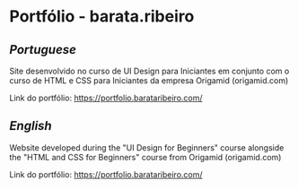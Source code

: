 # Portfólio - barata.ribeiro

## _Portuguese_

Site desenvolvido no curso de UI Design para Iniciantes em conjunto com o curso de HTML e CSS para Iniciantes da empresa Origamid (origamid.com)

Link do portfólio: <https://portfolio.barataribeiro.com/>

## _English_

Website developed during the "UI Design for Beginners" course alongside the "HTML and CSS for Beginners" course from Origamid (origamid.com)

Link do portfólio: <https://portfolio.barataribeiro.com/>
